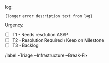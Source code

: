 <!-- Subject format should be: YYYY-MM-DD | task name | Error line from log-->
<!-- example: 2020-05-15 | dbt-non-product-models-run | Database Error in model sheetload_manual_downgrade_dotcom_tracking -->

log: <!-- link to airflow log with error -->

```
{longer error description text from log}
```

Urgency:
- [ ] T1 - Needs resolution ASAP
- [ ] T2 - Resolution Required / Keep on Milestone
- [ ] T3 - Backlog

/label ~Triage ~Infrastructure ~Break-Fix
